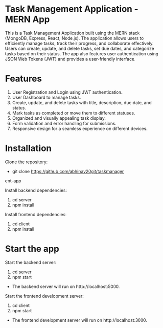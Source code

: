 



# Task Management Application - MERN App
This is a Task Management Application built using the MERN stack (MongoDB, Express, React, Node.js). The application allows users to efficiently manage tasks, track their progress, and collaborate effectively. Users can create, update, and delete tasks, set due dates, and categorize tasks based on their status. The app also features user authentication using JSON Web Tokens (JWT) and provides a user-friendly interface.

# Features
1. User Registration and Login using JWT authentication.
2. User Dashboard to manage tasks.
3. Create, update, and delete tasks with title, description, due date, and status.
4. Mark tasks as completed or move them to different statuses.
5. Organized and visually appealing task display.
6. Form validation and error handling for submissions.
7. Responsive design for a seamless experience on different devices.

# Installation

Clone the repository:
* git clone https://github.com/abhinav20git/taskmanager

ent-app

Install backend dependencies:
1. cd server
2. npm install

Install frontend dependencies:
1. cd client
2. npm install

# Start the app
Start the backend server:
1. cd server
2. npm start
* The backend server will run on http://localhost:5000.

Start the frontend development server:
1. cd client
2. npm start
* The frontend development server will run on http://localhost:3000.

